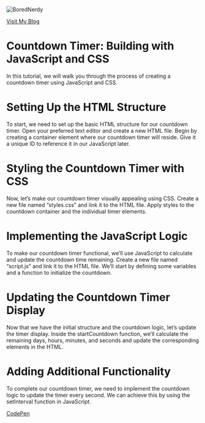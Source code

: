![BoredNerdy](https://blog.borednerdy.com/wp-content/uploads/2020/04/logo.png)

[Visit My Blog](https://borednerdy.com)

# Countdown Timer: Building with JavaScript and CSS
In this tutorial, we will walk you through the process of creating a countdown timer using JavaScript and CSS.

# Setting Up the HTML Structure
To start, we need to set up the basic HTML structure for our countdown timer. Open your preferred text editor and create a new HTML file. Begin by creating a container element where our countdown timer will reside. Give it a unique ID to reference it in our JavaScript later.

# Styling the Countdown Timer with CSS
Now, let’s make our countdown timer visually appealing using CSS. Create a new file named “styles.css” and link it to the HTML file. Apply styles to the countdown container and the individual timer elements. 

# Implementing the JavaScript Logic
To make our countdown timer functional, we’ll use JavaScript to calculate and update the countdown time remaining. Create a new file named “script.js” and link it to the HTML file. We’ll start by defining some variables and a function to initialize the countdown.

# Updating the Countdown Timer Display
Now that we have the initial structure and the countdown logic, let’s update the timer display. Inside the startCountdown function, we’ll calculate the remaining days, hours, minutes, and seconds and update the corresponding elements in the HTML.

# Adding Additional Functionality
To complete our countdown timer, we need to implement the countdown logic to update the timer every second. We can achieve this by using the setInterval function in JavaScript.

[CodePen](https://codepen.io/TheBoredNerdy/pen/vYVoxwo)
